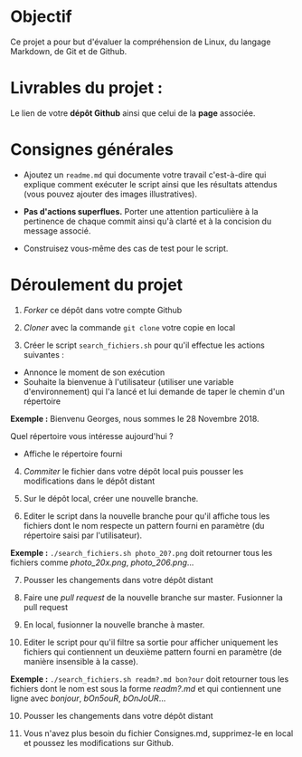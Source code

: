 # Objectif 

Ce projet a pour but d'évaluer la compréhension de Linux, du langage Markdown, de Git et de Github. 

# Livrables du projet :

Le lien de votre **dépôt Github** ainsi que celui de la **page** associée. 

# Consignes générales

- Ajoutez un `readme.md` qui documente votre travail c'est-à-dire qui explique comment exécuter le script ainsi que les résultats attendus (vous pouvez ajouter des images illustratives). 

- **Pas d'actions superflues.** Porter une attention particulière à la pertinence de chaque commit ainsi qu'à clarté et à la concision du message associé.

- Construisez vous-même des cas de test pour le script. 

# Déroulement du projet

1. *Forker* ce dépôt dans votre compte Github 

2. *Cloner* avec la commande `git clone` votre copie en local

3. Créer le script `search_fichiers.sh` pour qu'il effectue les actions suivantes :

- Annonce le moment de son exécution 	
- Souhaite la bienvenue à l'utilisateur (utiliser une variable d'environnement) qui l'a lancé et lui demande de taper le chemin d'un répertoire 

**Exemple :** Bienvenu Georges, nous sommes le 28 Novembre 2018. 

Quel répertoire vous intéresse aujourd'hui ? 

- Affiche le répertoire fourni

4. *Commiter* le fichier dans votre dépôt local puis pousser les modifications dans le dépôt distant 

5. Sur le dépôt local, créer une nouvelle branche. 

6. Editer le script dans la nouvelle branche pour qu'il affiche tous les fichiers dont le nom respecte un pattern fourni en paramètre (du répertoire saisi par l'utilisateur). 

**Exemple :** `./search_fichiers.sh photo_20?.png` doit retourner tous les fichiers comme *photo_20x.png*, *photo_206.png*...

7. Pousser les changements dans votre dépôt distant 

8. Faire une *pull request* de la nouvelle branche sur master. Fusionner la pull request 

8. En local, fusionner la nouvelle branche à master. 

9. Editer le script pour qu'il filtre sa sortie pour afficher uniquement les fichiers qui contiennent un deuxième pattern fourni en paramètre (de manière insensible à la casse). 

**Exemple :** `./search_fichiers.sh readm?.md bon?our` doit retourner tous les fichiers dont le nom est sous la forme *readm?.md* et qui contiennent une ligne avec *bonjour*, *bOn5ouR*, *bOnJoUR*...

10. Pousser les changements dans votre dépôt distant 

11. Vous n'avez plus besoin du fichier Consignes.md, supprimez-le en local et poussez les modifications sur Github.
